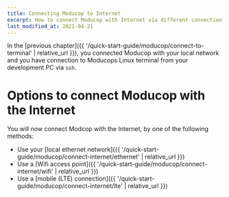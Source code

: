 ```yaml
---
title: Connecting Moducop to Internet
excerpt: How to connect Moducop with Internet via different connection options
last_modified_at: 2021-04-21
---
```

In the [previous chapter]({{ '/quick-start-guide/moducop/connect-to-terminal' | relative_url }}), you connected Moducop with your local network and you have connection to Moducops Linux terminal from your development PC via `ssh`.

# Options to connect Moducop with the Internet
You will now connect Modcop with the Internet, by one of the following methods:
* Use your [local ethernet network]({{ '/quick-start-guide/moducop/connect-internet/ethernet' | relative_url }})
* Use a [Wifi access point]({{ '/quick-start-guide/moducop/connect-internet/wifi' | relative_url }})
* Use a [mobile (LTE) connection]({{ '/quick-start-guide/moducop/connect-internet/lte' | relative_url }})





